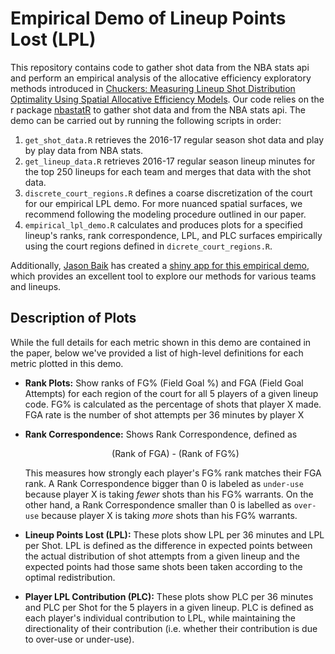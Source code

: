 # Empirical Demo of Lineup Points Lost (LPL)

This repository contains code to gather shot data from the NBA stats api and perform an empirical analysis of the allocative efficiency exploratory methods introduced in [Chuckers:	Measuring	Lineup	Shot	Distribution	
Optimality	Using	Spatial	Allocative	Efficiency	Models](http://www.sloansportsconference.com/wp-content/uploads/2019/02/Chuckers-1.pdf).  Our code relies on the r package [nbastatR](https://github.com/abresler/nbastatR) to gather shot data and from the NBA stats api.  The demo can be carried out by running the following scripts in order:
1.  `get_shot_data.R` retrieves the 2016-17 regular season shot data and play by play data from NBA stats.  
2.  `get_lineup_data.R` retrieves 2016-17 regular season lineup minutes for the top 250 lineups for each team and merges that data with the shot data.   
3.  `discrete_court_regions.R` defines a coarse discretization of the court for our empirical LPL demo.  For more nuanced spatial surfaces, we recommend following the modeling procedure outlined in our paper.    
4.  `empirical_lpl_demo.R` calculates and produces plots for a specified lineup's ranks, rank correspondence, LPL, and PLC surfaces empirically using the court regions defined in `dicrete_court_regions.R`.

Additionally, [Jason Baik](http://jsonbaik.rbind.io/about/) has created a [shiny app for this empirical demo](https://jsonbaik.shinyapps.io/nba-chuckers/), which provides an excellent tool to explore our methods for various teams and lineups.  

## Description of Plots

While the full details for each metric shown in this demo are contained in the paper, below we've provided a list of high-level definitions for each metric plotted in this demo.  

- **Rank Plots:** Show ranks of FG% (Field Goal %) and FGA (Field Goal Attempts) for each region of the court for all 5 players of a given lineup code.  FG% is calculated as the percentage of shots that player X made.  FGA rate is the number of shot attempts per 36 minutes by player X

- **Rank Correspondence:** Shows Rank Correspondence, defined as <p align="center">(Rank of FGA) - (Rank of FG%)</p> This measures how strongly each player's FG% rank matches their FGA rank. A Rank Correspondence bigger than 0 is labeled as `under-use` because player X is taking *fewer* shots than his FG% warrants. On the other hand, a Rank Correspondence smaller than 0 is labelled as `over-use` because player X is taking *more* shots than his FG% warrants.

- **Lineup Points Lost (LPL):** These plots show LPL per 36 minutes and LPL per Shot.  LPL is defined as the difference in expected points between the actual distribution of shot attempts from a given lineup and the expected points had those same shots been taken according to the optimal redistribution. 

- **Player LPL Contribution (PLC):** These plots show PLC per 36 minutes and PLC per Shot for the 5 players in a given lineup.  PLC is defined as each player's individual contribution to LPL, while maintaining the directionality of their contribution (i.e. whether their contribution is due to over-use or under-use).
